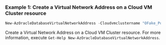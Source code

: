 ### Example 1: Create a Virtual Network Address on a Cloud VM Cluster resource
```powershell
New-AzOracleDatabaseVirtualNetworkAddress -Cloudvmclustername "OFake_PowerShellTestVmCluster" -Name "virtualNetworkAddressName" -ResourceGroupName "PowerShellTestRg"
```

Create a Virtual Network Address on a Cloud VM Cluster resource.
For more information, execute `Get-Help New-AzOracleDatabaseVirtualNetworkAddress`.